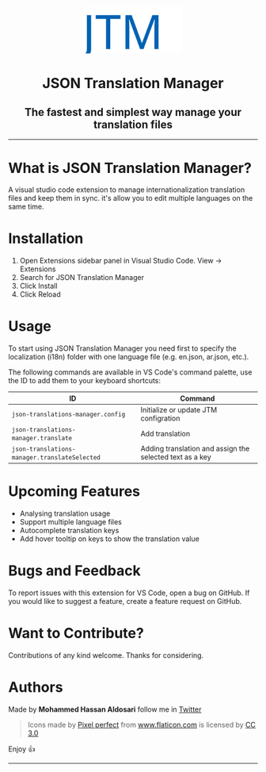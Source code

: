 <center>

[<img src="https://raw.githubusercontent.com/MohammedAldosari/json-translations-manager/master/resources/JTM-Icon-blue.svg" width="200"/>](JTM)

# JSON Translation Manager

## The fastest and simplest way manage your translation files

---

</center>

# What is JSON Translation Manager?

A visual studio code extension to manage internationalization translation files and keep them in sync. it's allow you to edit multiple languages on the same time.

# Installation

1. Open Extensions sidebar panel in Visual Studio Code. View → Extensions
2. Search for JSON Translation Manager
3. Click Install
4. Click Reload

# Usage

To start using JSON Translation Manager you need first to specify the localization (i18n) folder with one language file (e.g. en.json, ar.json, etc.).

The following commands are available in VS Code's command palette, use the ID to add them to your keyboard shortcuts:

| ID                                            | Command                                                  |
| --------------------------------------------- | -------------------------------------------------------- |
| `json-translations-manager.config`            | Initialize or update JTM configration                    |
| `json-translations-manager.translate`         | Add translation                                          |
| `json-translations-manager.translateSelected` | Adding translation and assign the selected text as a key |

# Upcoming Features

- Analysing translation usage
- Support multiple language files
- Autocomplete translation keys
- Add hover tooltip on keys to show the translation value

# Bugs and Feedback

To report issues with this extension for VS Code, open a bug on GitHub. If you would like to suggest a feature, create a feature request on GitHub.

# Want to Contribute?

Contributions of any kind welcome. Thanks for considering.

# Authors

Made by **Mohammed Hassan Aldosari** follow me in [Twitter](https://twitter.com/mhwdosari)

> Icons made by [Pixel perfect](https://www.flaticon.com/authors/pixel-perfect) from www.flaticon.com is licensed by [CC 3.0](http://creativecommons.org/licenses/by/3.0/)

Enjoy 👍

---
